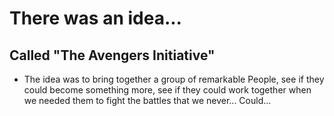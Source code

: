 # There was an idea...

## Called "The Avengers Initiative"

- The idea was to bring together a group of remarkable People, see if they could become something more, see if they could work together when we needed them to fight the battles that we never... Could...
